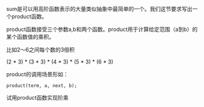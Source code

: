 
sum是可以用高阶函数表示的大量类似抽象中最简单的一个。我们这节要求写出一个product函数。

product函数接受三个参数a,b和两个函数。product用于计算给定范围（a到b）的某个函数值的乘积。

比如2～6之间每个数的3倍积

(2 \* 3) * (3 \* 3) \* (4 \* 3) \* (5 \* 3) \* (6 \* 3)

product的调用场景形如：

    product(term, a, next, b);

试用product函数实现阶乘

